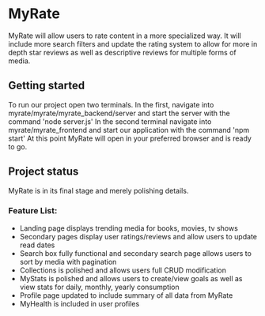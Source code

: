 # MyRate

MyRate will allow users to rate content in a more specialized way. It  will include more search filters and update the rating system to allow for more in depth star reviews as well as descriptive reviews for multiple forms of media.  


## Getting started
To run our project open two terminals. In the first, navigate into myrate/myrate/myrate_backend/server and start the server with the command 'node server.js' 
In the second terminal navigate into myrate/myrate_frontend and start our application with the command 'npm start'
At this point MyRate will open in your preferred browser and is ready to go.

## Project status
MyRate is in its final stage and merely polishing details.

### Feature List:
* Landing page displays trending media for books, movies, tv shows
* Secondary pages display user ratings/reviews and allow users to update read dates
* Search box fully functional and secondary search page allows users to sort by media with pagination
* Collections is polished and allows users full CRUD modification
* MyStats is polished and allows users to create/view goals as well as view stats for daily, monthly, yearly consumption
* Profile page updated to include summary of all data from MyRate
* MyHealth is included in user profiles
